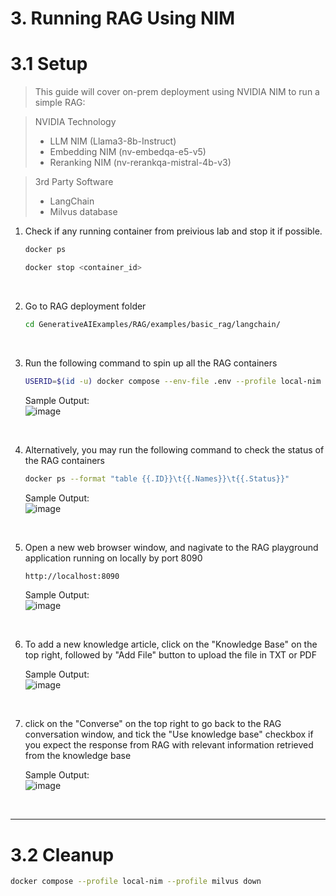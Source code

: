 # 3. Running RAG Using NIM

# 3.1 Setup

>This guide will cover on-prem deployment using NVIDIA NIM to run a simple RAG:

> NVIDIA Technology
>- LLM NIM (Llama3-8b-Instruct)
>- Embedding NIM (nv-embedqa-e5-v5)
>- Reranking NIM (nv-rerankqa-mistral-4b-v3)

> 3rd Party Software
>- LangChain
>- Milvus database


1. Check if any running container from preivious lab and stop it if possible.
    ```bash
    docker ps
    ```

    ```bash
    docker stop <container_id>
    ```

<br>

2. Go to RAG deployment folder
    
    ```bash
    cd GenerativeAIExamples/RAG/examples/basic_rag/langchain/
    ```

<br>

3. Run the following command to spin up all the RAG containers
     
    ```bash
    USERID=$(id -u) docker compose --env-file .env --profile local-nim --profile milvus up -d
    ```
    Sample Output: <br>
    ![image](./images/lab3-rag-running-containers.png)

<br>

4. Alternatively, you may run the following command to check the status of the RAG containers

    ```bash
    docker ps --format "table {{.ID}}\t{{.Names}}\t{{.Status}}"
    ```
    Sample Output: <br>
    ![image](./images/lab3-rag-container-status.png)
<br>

5. Open a new web browser window, and nagivate to the RAG playground application running on locally by port 8090

    ```bash
    http://localhost:8090
    ```
    Sample Output: <br>
    ![image](./images/lab3-rag-playground.png)
<br>

6. To add a new knowledge article, click on the "Knowledge Base" on the top right, followed by "Add File" button to upload the file in TXT or PDF

    Sample Output: <br>
    ![image](./images/lab3-rag-knowledge-base-management.png)
<br>

7. click on the "Converse" on the top right to go back to the RAG conversation window, and tick the "Use knowledge base" checkbox if you expect the response from RAG with relevant information retrieved from the knowledge base

    Sample Output: <br>
    ![image](./images/lab3-rag-converse.png)
<br>

---

# 3.2 Cleanup

```bash
docker compose --profile local-nim --profile milvus down
```